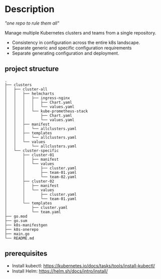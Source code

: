 # Description
*"one repo to rule them all"*

Manage multiple Kubernetes clusters and teams from a single repository.
* Consistency in configuration across the entire k8s landscape.
* Separate generic and specific configuration requirements
* Separate generating configuration and deployment.


## project structure
```shell
.
├── clusters
│   ├── cluster-all
│   │   ├── helmcharts
│   │   │   ├── ingress-nginx
│   │   │   │   ├── Chart.yaml
│   │   │   │   └── values.yaml
│   │   │   └── kube-prometheus-stack
│   │   │       ├── Chart.yaml
│   │   │       └── values.yaml
│   │   ├── manifest
│   │   │   └── allclusters.yaml
│   │   ├── templates
│   │   │   └── allclusters.yaml
│   │   └── values
│   │       └── allclusters.yaml
│   └── cluster-specific
│       ├── cluster-01
│       │   ├── manifest
│       │   └── values
│       │       ├── cluster.yaml
│       │       ├── team-01.yaml
│       │       └── team-02.yaml
│       ├── cluster-02
│       │   ├── manifest
│       │   └── values
│       │       ├── cluster.yaml
│       │       └── team-01.yaml
│       └── templates
│           ├── cluster.yaml
│           └── team.yaml
├── go.mod
├── go.sum
├── k8s-manifestgen
├── k8s-onerepo
├── main.go
└── README.md
```

## prerequisites
* Install kubectl: https://kubernetes.io/docs/tasks/tools/install-kubectl/
* Install Helm: https://helm.sh/docs/intro/install/


